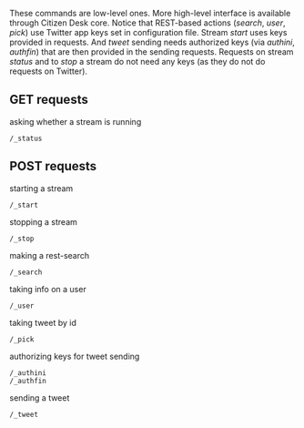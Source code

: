 
These commands are low-level ones. More high-level interface is available through Citizen Desk core.
Notice that REST-based actions (_search_, _user_, _pick_) use Twitter app keys set in configuration file.
Stream _start_ uses keys provided in requests. And _tweet_ sending needs authorized keys (via _authini_, _authfin_) that are then provided in the sending requests.
Requests on stream _status_ and to _stop_ a stream do not need any keys (as they do not do requests on Twitter).

GET requests
------------

asking whether a stream is running
```
/_status
```


POST requests
-------------

starting a stream
```
/_start
```

stopping a stream
```
/_stop
```

making a rest-search
```
/_search
```

taking info on a user
```
/_user
```

taking tweet by id
```
/_pick
```

authorizing keys for tweet sending
```
/_authini
/_authfin
```

sending a tweet
```
/_tweet
```

